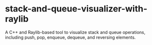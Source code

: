 # stack-and-queue-visualizer-with-raylib
A C++ and Raylib-based tool to visualize stack and queue operations, including push, pop, enqueue, dequeue, and reversing elements.
